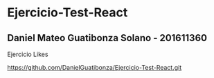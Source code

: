# Ejercicio-Test-React
## Daniel Mateo Guatibonza Solano - 201611360
Ejercicio Likes

https://github.com/DanielGuatibonza/Ejercicio-Test-React.git
